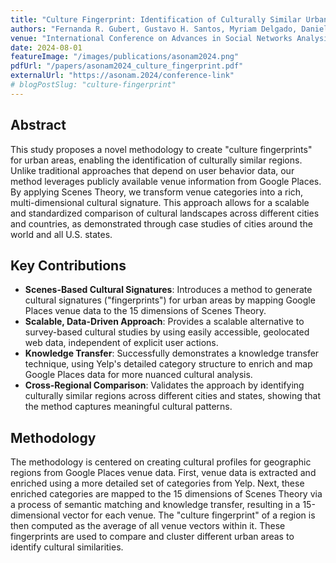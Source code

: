 ```yaml
---
title: "Culture Fingerprint: Identification of Culturally Similar Urban Areas Using Google Places Data"
authors: "Fernanda R. Gubert, Gustavo H. Santos, Myriam Delgado, Daniel Silver, Thiago H. Silva"
venue: "International Conference on Advances in Social Networks Analysis and Mining (ASONAM 2024)"
date: 2024-08-01
featureImage: "/images/publications/asonam2024.png"
pdfUrl: "/papers/asonam2024_culture_fingerprint.pdf"
externalUrl: "https://asonam.2024/conference-link"
# blogPostSlug: "culture-fingerprint"
---
```


## Abstract

This study proposes a novel methodology to create "culture fingerprints" for urban areas, enabling the identification of culturally similar regions. Unlike traditional approaches that depend on user behavior data, our method leverages publicly available venue information from Google Places. By applying Scenes Theory, we transform venue categories into a rich, multi-dimensional cultural signature. This approach allows for a scalable and standardized comparison of cultural landscapes across different cities and countries, as demonstrated through case studies of cities around the world and all U.S. states.

## Key Contributions

- **Scenes-Based Cultural Signatures**: Introduces a method to generate cultural signatures ("fingerprints") for urban areas by mapping Google Places venue data to the 15 dimensions of Scenes Theory.
- **Scalable, Data-Driven Approach**: Provides a scalable alternative to survey-based cultural studies by using easily accessible, geolocated web data, independent of explicit user actions.
- **Knowledge Transfer**: Successfully demonstrates a knowledge transfer technique, using Yelp's detailed category structure to enrich and map Google Places data for more nuanced cultural analysis.
- **Cross-Regional Comparison**: Validates the approach by identifying culturally similar regions across different cities and states, showing that the method captures meaningful cultural patterns.

## Methodology

The methodology is centered on creating cultural profiles for geographic regions from Google Places venue data. First, venue data is extracted and enriched using a more detailed set of categories from Yelp. Next, these enriched categories are mapped to the 15 dimensions of Scenes Theory via a process of semantic matching and knowledge transfer, resulting in a 15-dimensional vector for each venue. The "culture fingerprint" of a region is then computed as the average of all venue vectors within it. These fingerprints are used to compare and cluster different urban areas to identify cultural similarities.
